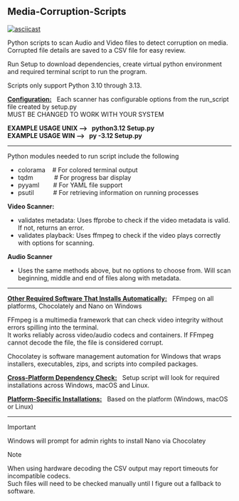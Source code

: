 ## Media-Corruption-Scripts

[![asciicast](https://asciinema.org/a/bOGPuR5vhAgYQSNsUUsSaOlL8.svg)](https://asciinema.org/a/bOGPuR5vhAgYQSNsUUsSaOlL8)

Python scripts to scan Audio and Video files to detect corruption on media. <br />
Corrupted file details are saved to a CSV file for easy review.

Run Setup to download dependencies, create virtual python environment and required terminal script to run the program.

Scripts only support Python 3.10 through 3.13. 

<ins>**Configuration:**</ins> $~$ Each scanner has configurable options from the run_script file created by setup.py <br />
MUST BE CHANGED TO WORK WITH YOUR SYSTEM

**EXAMPLE USAGE UNIX --> $~$ python3.12 Setup.py** <br />
**EXAMPLE USAGE WIN --> $~$ py -3.12 Setup.py** <br />

-----------------------------------------------------------------------------------------------------------------------

Python modules needed to run script include the following

* colorama $~~$ # For colored terminal output
* tqdm $~~~~~~~~~~$ # For progress bar display
* pyyaml $~~~~~~$ # For YAML file support
* psutil $~~~~~~~~~$ # For retrieving information on running processes

**Video Scanner:**
* validates metadata: Uses ffprobe to check if the video metadata is valid. If not, returns an error.
* validates playback: Uses ffmpeg to check if the video plays correctly with options for scanning.

**Audio Scanner**
* Uses the same methods above, but no options to choose from. Will scan beginning, middle and end of files along with metadata.

-----------------------------------------------------------------------------------------------------------------------

<ins>**Other Required Software That Installs Automatically:**</ins> $~$ FFmpeg on all platforms, Chocolately and Nano on Windows

FFmpeg is a multimedia framework that can check video integrity without errors spilling into the terminal. <br />
It works reliably across video/audio codecs and containers. If FFmpeg cannot decode the file, the file is considered corrupt.<br />

Chocolatey is software management automation for Windows that wraps installers, executables, zips, and scripts into compiled packages.

<ins>**Cross-Platform Dependency Check:**</ins> $~$ Setup script will look for required installations across Windows, macOS and Linux.

<ins>**Platform-Specific Installations:**</ins> $~$ Based on the platform (Windows, macOS or Linux) <br />

-----------------------------------------------------------------------------------------------------------------------

> [!IMPORTANT]
> Windows will prompt for admin rights to install Nano via Chocolatey

> [!NOTE]
> When using hardware decoding the CSV output may report timeouts for incompatible codecs. <br />
> Such files will need to be checked manually until I figure out a fallback to software.
